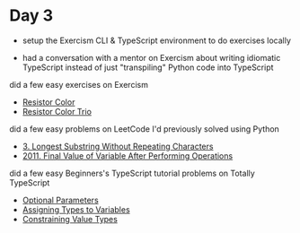 # Day 3

- setup the Exercism CLI & TypeScript environment to do exercises locally

- had a conversation with a mentor on Exercism about writing idiomatic
  TypeScript instead of just "transpiling" Python code into TypeScript

did a few easy exercises on Exercism

- [Resistor Color](https://exercism.org/tracks/typescript/exercises/resistor-color)
- [Resistor Color Trio](https://exercism.org/tracks/typescript/exercises/resistor-color-trio)

did a few easy problems on LeetCode I'd previously solved using Python

- [3. Longest Substring Without Repeating Characters](https://leetcode.com/problems/longest-substring-without-repeating-characters/)
- [2011. Final Value of Variable After Performing Operations](https://leetcode.com/problems/final-value-of-variable-after-performing-operations/)

did a few easy Beginners's TypeScript tutorial problems on Totally TypeScript

- [Optional Parameters](https://www.totaltypescript.com/tutorials/beginners-typescript/beginner-s-typescript-section/optional-parameters)
- [Assigning Types to Variables](https://www.totaltypescript.com/tutorials/beginners-typescript/beginner-s-typescript-section/assigning-types-to-variables)
- [Constraining Value Types](https://www.totaltypescript.com/tutorials/beginners-typescript/beginner-s-typescript-section/constraining-value-types)
